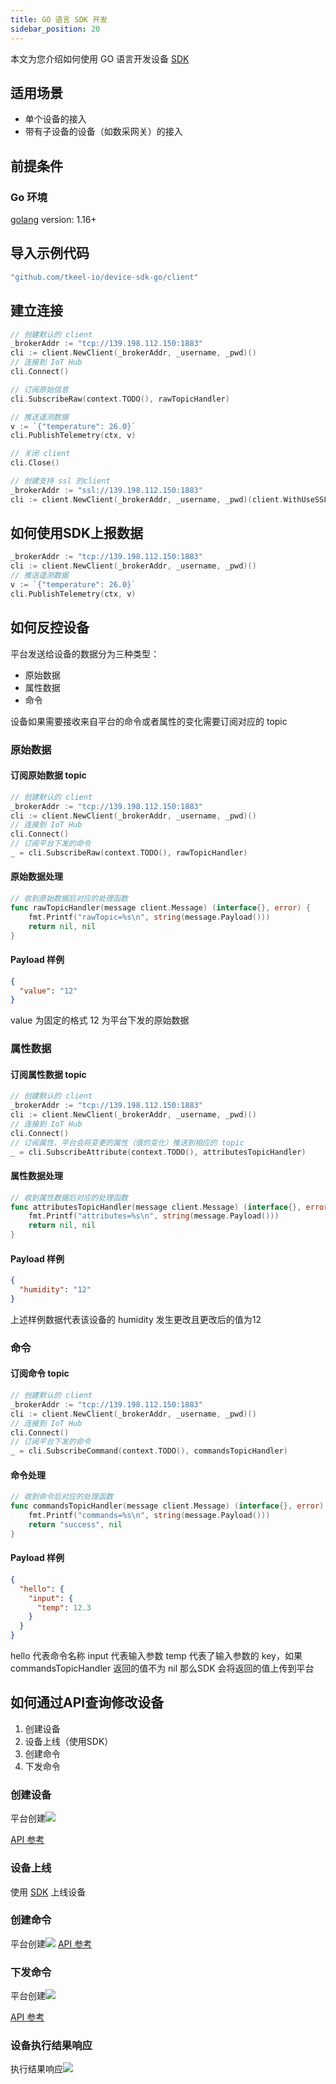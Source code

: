 ```yaml
---
title: GO 语言 SDK 开发
sidebar_position: 20
---
```


本文为您介绍如何使用 GO 语言开发设备 [SDK](https://github.com/tkeel-io/device-sdk-go)

## 适用场景

- 单个设备的接入
- 带有子设备的设备（如数采网关）的接入

## 前提条件

### Go 环境

[golang](https://go.dev/dl/) version: 1.16+

## 导入示例代码

```go
"github.com/tkeel-io/device-sdk-go/client"
```

## 建立连接

```go
// 创建默认的 client
_brokerAddr := "tcp://139.198.112.150:1883"
cli := client.NewClient(_brokerAddr, _username, _pwd)()
// 连接到 IoT Hub
cli.Connect()

// 订阅原始信息
cli.SubscribeRaw(context.TODO(), rawTopicHandler)

// 推送遥测数据
v := `{"temperature": 26.0}`
cli.PublishTelemetry(ctx, v)

// 关闭 client
cli.Close()
```

```go
// 创建支持 ssl 的client
_brokerAddr := "ssl://139.198.112.150:1883"
cli := client.NewClient(_brokerAddr, _username, _pwd)(client.WithUseSSL(true))
```

## 如何使用SDK上报数据

```go
_brokerAddr := "tcp://139.198.112.150:1883"
cli := client.NewClient(_brokerAddr, _username, _pwd)()
// 推送遥测数据
v := `{"temperature": 26.0}`
cli.PublishTelemetry(ctx, v)
```

## 如何反控设备

平台发送给设备的数据分为三种类型：

- 原始数据
- 属性数据
- 命令

设备如果需要接收来自平台的命令或者属性的变化需要订阅对应的 topic

### 原始数据

#### 订阅原始数据 topic

```go
// 创建默认的 client
_brokerAddr := "tcp://139.198.112.150:1883"
cli := client.NewClient(_brokerAddr, _username, _pwd)()
// 连接到 IoT Hub
cli.Connect()
// 订阅平台下发的命令
_ = cli.SubscribeRaw(context.TODO(), rawTopicHandler)
```

#### 原始数据处理

```go
// 收到原始数据后对应的处理函数
func rawTopicHandler(message client.Message) (interface{}, error) {
    fmt.Printf("rawTopic=%s\n", string(message.Payload()))
    return nil, nil
}
```

#### Payload 样例

```json
{
  "value": "12"
}
```

value 为固定的格式 12 为平台下发的原始数据

### 属性数据

#### 订阅属性数据 topic

```go
// 创建默认的 client
_brokerAddr := "tcp://139.198.112.150:1883"
cli := client.NewClient(_brokerAddr, _username, _pwd)()
// 连接到 IoT Hub
cli.Connect()
// 订阅属性，平台会将变更的属性（值的变化）推送到相应的 topic
_ = cli.SubscribeAttribute(context.TODO(), attributesTopicHandler)
```

#### 属性数据处理

```go
// 收到属性数据后对应的处理函数
func attributesTopicHandler(message client.Message) (interface{}, error) {
    fmt.Printf("attributes=%s\n", string(message.Payload()))
    return nil, nil
}
```

#### Payload 样例

```json
{
  "humidity": "12"
}
```

上述样例数据代表该设备的 humidity 发生更改且更改后的值为12

### 命令

#### 订阅命令 topic

```go
// 创建默认的 client
_brokerAddr := "tcp://139.198.112.150:1883"
cli := client.NewClient(_brokerAddr, _username, _pwd)()
// 连接到 IoT Hub
cli.Connect()
// 订阅平台下发的命令
_ = cli.SubscribeCommand(context.TODO(), commandsTopicHandler)
```

#### 命令处理

```go
// 收到命令后对应的处理函数
func commandsTopicHandler(message client.Message) (interface{}, error) {
    fmt.Printf("commands=%s\n", string(message.Payload()))
    return "success", nil
}
```

#### Payload 样例

```json
{
  "hello": {
    "input": {
      "temp": 12.3
    }
  }
}
```

hello 代表命令名称 input 代表输入参数 temp 代表了输入参数的 key，如果 commandsTopicHandler 
返回的值不为 nil 那么SDK 会将返回的值上传到平台

## 如何通过API查询修改设备

1. 创建设备
2. 设备上线（使用SDK）
3. 创建命令
4. 下发命令

### 创建设备
平台创建![](../../../static/images/iothub/create_device.jpg)

[API 参考](https://docs.tkeel.io/api/Device/method_CreateDevice)
### 设备上线
使用 [SDK](https://github.com/tkeel-io/device-sdk-go) 上线设备


### 创建命令
平台创建![](../../../static/images/iothub/create_cmd.png)
[API 参考](https://docs.tkeel.io/api/Device/method_AddTemplateCommand)

### 下发命令
平台创建![](../../../static/images/iothub/invoke_cmd.jpg)

[API 参考](https://docs.tkeel.io/api/Device/method_SetDeviceCommand)

### 设备执行结果响应
执行结果响应![](../../../static/images/iothub/cmd_resp.jpg)





